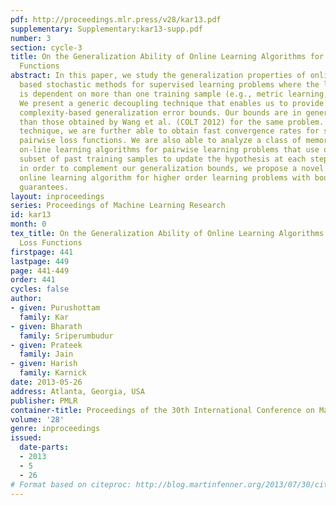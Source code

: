```yaml
---
pdf: http://proceedings.mlr.press/v28/kar13.pdf
supplementary: Supplementary:kar13-supp.pdf
number: 3
section: cycle-3
title: On the Generalization Ability of Online Learning Algorithms for Pairwise Loss
  Functions
abstract: In this paper, we study the generalization properties of online learning
  based stochastic methods for supervised learning problems where the loss function
  is dependent on more than one training sample (e.g., metric learning, ranking).
  We present a generic decoupling technique that enables us to provide Rademacher
  complexity-based generalization error bounds. Our bounds are in general tighter
  than those obtained by Wang et al. (COLT 2012) for the same problem. Using our decoupling
  technique, we are further able to obtain fast convergence rates for strongly con-vex
  pairwise loss functions. We are also able to analyze a class of memory efficient
  on-line learning algorithms for pairwise learning problems that use only a bounded
  subset of past training samples to update the hypothesis at each step. Finally,
  in order to complement our generalization bounds, we propose a novel memory efficient
  online learning algorithm for higher order learning problems with bounded regret
  guarantees.
layout: inproceedings
series: Proceedings of Machine Learning Research
id: kar13
month: 0
tex_title: On the Generalization Ability of Online Learning Algorithms for Pairwise
  Loss Functions
firstpage: 441
lastpage: 449
page: 441-449
order: 441
cycles: false
author:
- given: Purushottam
  family: Kar
- given: Bharath
  family: Sriperumbudur
- given: Prateek
  family: Jain
- given: Harish
  family: Karnick
date: 2013-05-26
address: Atlanta, Georgia, USA
publisher: PMLR
container-title: Proceedings of the 30th International Conference on Machine Learning
volume: '28'
genre: inproceedings
issued:
  date-parts:
  - 2013
  - 5
  - 26
# Format based on citeproc: http://blog.martinfenner.org/2013/07/30/citeproc-yaml-for-bibliographies/
---
```

